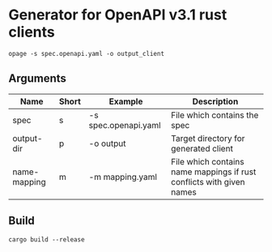 # Generator for OpenAPI v3.1 rust clients

```
opage -s spec.openapi.yaml -o output_client
```

## Arguments

| Name         | Short | Example              | Description                                                          |
| ------------ | ----- | -------------------- | -------------------------------------------------------------------- |
| spec         | s     | -s spec.openapi.yaml | File which contains the spec                                         |
| output-dir   | p     | -o output            | Target directory for generated client                                |
| name-mapping | m     | -m mapping.yaml      | File which contains name mappings if rust conflicts with given names |

## Build

```
cargo build --release
```

